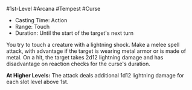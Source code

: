 #1st-Level #Arcana #Tempest #Curse
 
- Casting Time: Action
- Range: Touch
- Duration: Until the start of the target's next turn  

You try to touch a creature with a lightning shock. Make a melee spell attack, with advantage if the target is wearing metal armor or is made of metal. On a hit, the target takes 2d12 lightning damage and has disadvantage on reaction checks for the curse's duration.
 
**At Higher Levels:** The attack deals additional 1d12 lightning damage for each slot level above 1st.